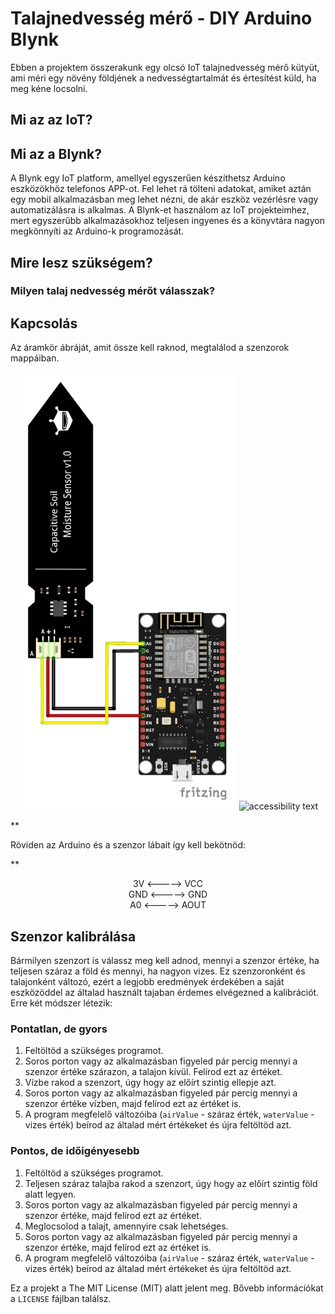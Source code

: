 # Talajnedvesség mérő - DIY Arduino Blynk
Ebben a projektem összerakunk egy olcsó IoT talajnedvesség mérő kütyüt, ami méri egy növény földjének a nedvességtartalmát és értesítést küld, ha meg kéne locsolni.

## Mi az az IoT?


## Mi az a Blynk?
A Blynk egy IoT platform, amellyel egyszerűen készíthetsz Arduino eszközökhöz telefonos APP-ot. Fel lehet rá tölteni adatokat, amiket aztán egy mobil alkalmazásban meg lehet nézni, de akár eszköz vezérlésre vagy automatizálásra is alkalmas.
A Blynk-et használom az IoT projekteimhez, mert egyszerűbb alkalmazásokhoz teljesen ingyenes és a könyvtára nagyon megkönnyíti az Arduino-k programozását.

## Mire lesz szükségem?


### Milyen talaj nedvesség mérőt válasszak?

## Kapcsolás
Az áramkör ábráját, amit össze kell raknod, megtalálod a szenzorok mappáiban.
<p align="center">
  <img src="https://github.com/MinerkTech/Talajnedvesseg-mero-DIY-Arduino-Blynk/blob/main/Kapacitiv-szenzor/NodeMCU-Kapacitiv-szenzor-Kapcsolas.png" width="350" title="hover text">
  <img src="your_relative_path_here_number_2_large_name" width="350" alt="accessibility text">
</p>
**<p>Röviden az Arduino és a szenzor lábait így kell bekötnöd:</p>**

<p align="center">
3V <-----> VCC
<br>GND <-----> GND
<br>A0 <-----> AOUT</p>

## Szenzor kalibrálása
Bármilyen szenzort is válassz meg kell adnod, mennyi a szenzor értéke, ha teljesen száraz a föld és mennyi, ha nagyon vizes. Ez szenzoronként és talajonként változó, ezért a legjobb eredmények érdekében a saját eszközöddel az általad használt tajaban érdemes elvégezned a kalibrációt. Erre két módszer létezik:

### Pontatlan, de gyors
1. Feltöltöd a szükséges programot.
2. Soros porton vagy az alkalmazásban figyeled pár percig mennyi a szenzor értéke szárazon, a talajon kívül. Felírod ezt az értéket.
3. Vízbe rakod a szenzort, úgy hogy az előírt szintig ellepje azt.
4. Soros porton vagy az alkalmazásban figyeled pár percig mennyi a szenzor értéke vízben, majd felírod ezt az értéket is.
5. A program megfelelő változóiba (`airValue` - száraz érték, `waterValue` - vizes érték) beírod az általad mért értékeket és újra feltöltöd azt.

### Pontos, de időigényesebb
1. Feltöltöd a szükséges programot.
2. Teljesen száraz talajba rakod a szenzort, úgy hogy az előírt szintig föld alatt legyen.
3. Soros porton vagy az alkalmazásban figyeled pár percig mennyi a szenzor értéke, majd felírod ezt az értéket.
4. Meglocsolod a talajt, amennyire csak lehetséges.
5. Soros porton vagy az alkalmazásban figyeled pár percig mennyi a szenzor értéke, majd felírod ezt az értéket is.
6. A program megfelelő változóiba (`airValue` - száraz érték, `waterValue` - vizes érték) beírod az általad mért értékeket és újra feltöltöd azt.


Ez a projekt a The MIT License (MIT) alatt jelent meg. Bővebb információkat a `LICENSE` fájlban találsz.
